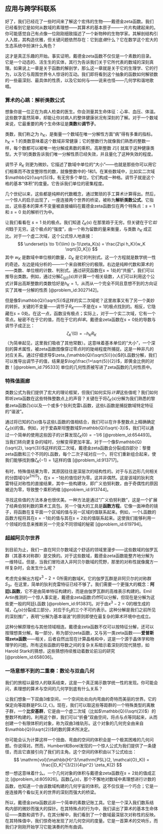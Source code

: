 ## 应用与跨学科联系

好了，我们已经花了一些时间来了解这个宏伟的生物——戴德金zeta函数。我们已经看到它是如何从数域的素理想——其算术的基本原子——一片片构建起来的。你可能感觉自己有点像一位刚刚细致描述了一个新物种的生物学家。其解剖结构引人入胜，其构造优雅，但关键问题依然存在：它到底*做*什么？它在数学这个宏大的生态系统中扮演什么角色？

这才是真正乐趣的开始。事实证明，戴德金zeta函数不仅仅是一个素数的目录。它是一个动态的、活生生的实体，其行为告诉我们关于它所代表的数域的深刻真理。如果说上一章是关于函数的解剖学，那么这一章就是关于它的生理学、它的行为，以及它与周围世界令人惊讶的互动。我们即将看到这个抽象的函数如何解锁数的一些最深刻、最具体的性质，以及它如何与——说来也怪——几何学和谐地歌唱。

### 算术的心跳：解析类数公式

想象你是一位正在为病人检查的医生。你会测量其生命体征：心率、血压、体温。这些数字虽然简单，却能让你对病人的整体健康状况有深刻的了解。对于一个数域来说，它最重要的两个生命体征是**类数**和**调节子**。

类数，我们称之为 $h_K$，是衡量一个数域在唯一分解性方面“病”得有多重的指标。$h_K=1$ 的类数意味着这个数域非常健康；它的整数行为就像我们熟悉的整数一样，每个数都可以被唯一地分解成素数的乘积。高斯整数 $\mathbb{Z}[i]$ 就属于这种健康类型。大于1的类数告诉我们唯一分解性质已经失效，并且量化了这种失效的程度。

调节子 $R_K$ 则更为微妙。它描述了数域中单位的“大小”——也就是那些你可以用它们相乘而不改变整除性的数，就像整数中的-1和1。在某些数域中，比如实二次域 $\mathbb{Q}(\sqrt{5})$，有无穷多个单位，它们构成一种格。调节子就是这个格的基本“体积”的度量。它告诉我们单位的密集程度。

几个世纪以来，这些都是纯粹的代数概念，通过繁琐的手工算术计算得出。然后，一个惊人的启示出现了，一座连接两个世界的桥梁，被称为**解析类数公式**。它指出，这些基本的算术不变量被直接编码在戴德金zeta函数仅在两个特殊点：$s=1$ 和 $s=0$ 处的解析行为中。

让我们看看在 $s=1$ 处的极点。我们知道 $\zeta_K(s)$ 在那里趋于无穷。但关键在于它*如何*趋于无穷。这个极点的“强度”，由一个称为留数的量来衡量，与类数 $h_K$ 成正比。对于一个虚二次域，这个公式惊人地直接：
$$ \underset{s \to 1}{\lim} (s-1)\zeta_K(s) = \frac{2\pi h_K}{w_K \sqrt{|D_K|}} $$
其中 $w_K$ 是数域中单位根的数量，$D_K$ 是它的判别式。这一个方程就是数学统一性的奇迹。左边是纯分析的——一个来自微积分的极限。右边是纯粹代数和算术的——类数、单位根的计数、判别式。通过研究函数在$s=1$处的“共振”，我们可以推导出类数。例如，通过分解$\zeta_{\mathbb{Q}(i)}(s)$并计算一个相关级数，人们可以利用这个公式计算出高斯整数的类数恰好是$h_K=1$，从而从一个完全不同且意想不到的方向证实了其唯一分解的性质 [@problem_id:3027142]。

但是像$\mathbb{Q}(\sqrt{5})$这样的实二次域呢？这里故事又有了另一个美妙的转折。关键的不变量——调节子$R_K$——不是在$s=1$的极点找到的。相反，它隐藏在$s=0$处。在这一点，函数没有极点；实际上，对于一个实二次域，它有一个零点。秘密不在于它的值，而在于它的*斜率*。戴德金zeta函数在$s=0$处的导数与调节子成正比：
$$ \zeta_K'(0) = -h_K R_K $$
（为简单起见，这里我们吸收了其他常数）。这意味着基本单位的“大小”，一个深刻的算术属性，被zeta函数图像穿过零点时的陡峭程度所捕捉。这是一种非凡的对应关系。通过仔细求导$\zeta_{\mathbb{Q}(\sqrt{5})}(s)$的L函数分解，我们可以推导出调节子的值，结果是$\log(\frac{1+\sqrt{5}}{2})$，即黄金比例的对数！[@problem_id:795333] 单位的几何性质被写进了zeta函数的几何性质中。

### 特殊值画廊

类数公式为我们提供了宏大的理论框架，但我们如何实际*计算*这些值呢？我们如何聆听zeta函数在这些特殊整数点上的声音？关键在于将$\zeta_K(s)$分解为我们熟悉的黎曼zeta函数$\zeta(s)$以及一个或多个狄利克雷L函数，这些L函数是捕捉数域特定特征的“谐波”。

通过将已知的$\zeta(s)$值与这些L函数的值相结合，我们可以在许多整数点上精确确定$\zeta_K(s)$的值。例如，对于爱森斯坦整数域$\mathbb{Q}(\sqrt{-3})$，我们可以通过一个简单的使用这些因子的计算发现$\zeta_K(0) = -1/6$ [@problem_id:654493]。当我们转向更复杂的域时，分解变得更加丰富。对于一个像$\mathbb{Q}(\sqrt{2}, \sqrt{3})$这样的双二次域，戴德金zeta函数会分裂成四部分：黎曼zeta函数和三个不同的L函数，每个二次子域对应一个。将它们重新组合起来，使我们能够找到像$\zeta_K(-1) = 1$这样的值 [@problem_id:913717]。

有时，特殊值结果为零，其原因往往是深层次的结构性的。对于与五边形几何相关的分圆域$\mathbb{Q}(e^{2\pi i/5})$，在$s=-1$处的值恰好为零。这并非偶然。这是该域的狄利克雷特征对称性的直接结果，其中一些构建块，即广义伯努利数，由于奇偶性的原因被迫为零，导致整个乘积坍缩 [@problem_id:913744]。

寻找这些值的方法本身也很优美。一种方法是通过“广义伯努利数”，这是一个扩展了经典伯努利数的算术工具包。另一个强大的工具是**函数方程**。它像一面神奇的镜子，将函数在复平面一个区域的值与另一区域的值联系起来。例如，一个L函数的函数方程将其在$s=-1$处的值与其在$s=2$处的值联系起来。这使我们能够利用一个领域的信息来推断另一个完全不同领域的秘密 [@problem_id:619794]。

### 超越阿贝尔世界

到目前为止，我们一直在阿贝尔数域这个舒适的领域里漫步——这些数域的伽罗瓦群（其基本对称群）是交换的。对于这些数域，戴德金zeta函数能整齐地分解为一维特征。但是，当我们冒险进入非阿贝尔数域的荒野，那里的对称性就像魔方一样复杂时，会发生什么呢？

考虑完全解出方程$x^3 - 2 = 0$所需的数域$K$。它的伽罗瓦群是非阿贝尔的对称群$S_3$。在这里，简单的狄利克雷特征已经不够了。我们需要一个更强大的概念：**阿廷L函数**，它不是由简单特征构建的，而是由伽罗瓦群的高维表示构建的。Emil Artin推测的一个惊人事实是，戴德金zeta函数*仍然*可以分解，但现在是分解为这些更一般的阿廷L函数 [@problem_id:913831]。对于由$x^3-2=0$的根生成的域，$\zeta_K(s)$分裂成三部分，对应于$S_3$的三个不可约表示。这种分解是我们之前所见的深刻推广，表明“分解为基本谐波”的原则即使在最复杂的算术环境中也成立。

这种分解原理也与其他领域相连。戴德金zeta函数不仅可以按特征分解，还可以按理想类分解。每一部分，称为部分zeta函数，又与另一类zeta函数——**爱普斯坦zeta函数**——相关，后者自然出现在计算晶格和中，这是一个源于晶体学和物理学的问题。所有这些函数的导数之间的复杂关系暗示着深刻的现代猜想，如Harold Stark的猜想，这些猜想持续推动着数论前沿的研究 [@problem_id:658036]。

### 一场意想不到的二重奏：数论与双曲几何

我们的旅程以最惊人的联系结束，这是一个真正揭示数学统一性的发现。你可能会问，素理想的算术与空间的几何学到底有什么关系？

让我们想象一下双曲3维空间，一个空间处处向内弯曲的奇特而美丽的世界。它的保定向等距群是$\mathrm{PSL}(2, \mathbb{C})$。现在，我们可以取这些等距群的一个特殊类型的离散子群，一个**比安基群**，它是由一个虚二次域（比如$\mathbb{Q}(i\sqrt{2})$）的整数环构建的。利用这个群，我们可以“折叠”双曲空间，将点与点等同起来，从而创建一个有限体积的对象，称为双曲3维轨形。这个对象的几何完全由来自$\mathbb{Q}(i\sqrt{2})$的数的算术所决定。

你可能会认为计算这样一个扭曲、弯曲的空间的体积会是一个极其困难的几何问题。你说得对。然而，Humbert和Borel发现的一个惊人公式为我们提供了一条捷径，而且它直接引向了我们的主角。这个空间的体积由以下公式给出：
$$ \mathrm{vol}(\mathbb{H}^3/\mathrm{PSL}(2, \mathcal{O}_K)) = \frac{|D_K|^{3/2}}{4\pi^2} \zeta_K(2) $$
想一想这意味着什么。一个几何对象的体积与戴德金zeta函数在$s=2$处的值成正比 [@problem_id:805926]。函数$\zeta_K(s)$，那个不懈地对数域中素理想进行计数的函数，也知道一个由该数域构建的几何宇宙的体积。这不仅仅是一个巧合；它是一座连接两个看似无关的世界的深刻而强大的桥梁。

所以，戴德金zeta函数远非一个简单的素数记账工具。它是一个深入我们数系结构内部的微妙而强大的探针。在其特殊点的行为中，我们读出了算术的基本生命体征——类数和调节子。在其分解中，我们看到了一个数域最深层次对称性的反映。在其特殊值中，我们惊奇地发现了对几何空间的度量。它是一首算术的交响乐，而我们才刚刚开始学习它能演奏的所有曲调。